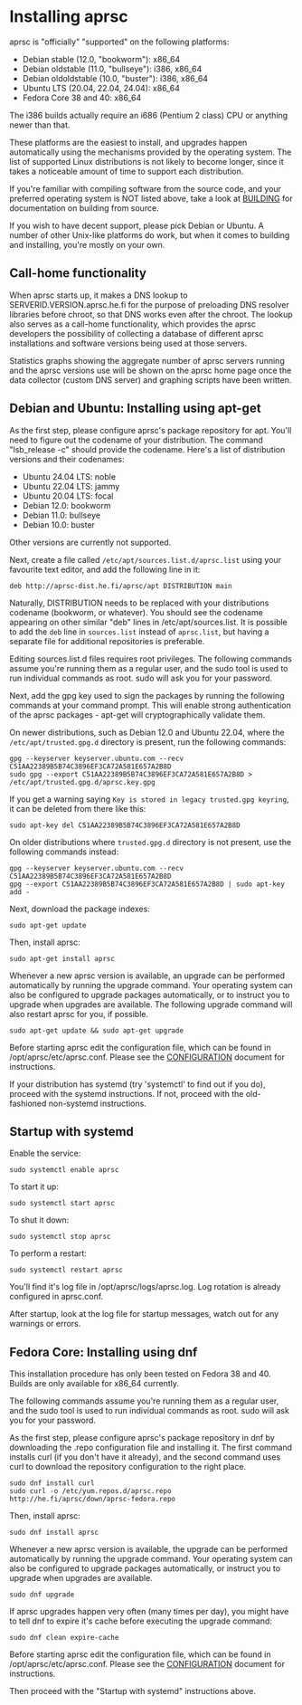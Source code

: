 
Installing aprsc
================

aprsc is "officially" "supported" on the following platforms:

* Debian stable (12.0, "bookworm"): x86_64
* Debian oldstable (11.0, "bullseye"): i386, x86_64
* Debian oldoldstable (10.0, "buster"): i386, x86_64
* Ubuntu LTS (20.04, 22.04, 24.04): x86_64
* Fedora Core 38 and 40: x86_64

The i386 builds actually require an i686 (Pentium 2 class) CPU or
anything newer than that.

These platforms are the easiest to install, and upgrades happen
automatically using the mechanisms provided by the operating system.  The list of
supported Linux distributions is not likely to become longer, since it takes
a noticeable amount of time to support each distribution.

If you're familiar with compiling software from the source code, and your
preferred operating system is NOT listed above, take a look at
[BUILDING](BUILDING.html) for documentation on building from source.

If you wish to have decent support, please pick Debian or Ubuntu.  A number
of other Unix-like platforms do work, but when it comes to building and
installing, you're mostly on your own.


Call-home functionality
--------------------------

When aprsc starts up, it makes a DNS lookup to SERVERID.VERSION.aprsc.he.fi
for the purpose of preloading DNS resolver libraries before chroot, so that
DNS works even after the chroot.  The lookup also serves as a call-home
functionality, which provides the aprsc developers the possibility of collecting
a database of different aprsc installations and software versions being used
at those servers.

Statistics graphs showing the aggregate number of aprsc servers running and
the aprsc versions use will be shown on the aprsc home page once the data
collector (custom DNS server) and graphing scripts have been written.


Debian and Ubuntu: Installing using apt-get
----------------------------------------------

As the first step, please configure aprsc's package repository for apt. 
You'll need to figure out the codename of your distribution.  The command
"lsb_release -c" should provide the codename.  Here's a list of distribution
versions and their codenames:

* Ubuntu 24.04 LTS: noble
* Ubuntu 22.04 LTS: jammy
* Ubuntu 20.04 LTS: focal
* Debian 12.0: bookworm
* Debian 11.0: bullseye
* Debian 10.0: buster

Other versions are currently not supported.

Next, create a file called `/etc/apt/sources.list.d/aprsc.list` using your
favourite text editor, and add the following line in it:

    deb http://aprsc-dist.he.fi/aprsc/apt DISTRIBUTION main

Naturally, DISTRIBUTION needs to be replaced with your distributions
codename (bookworm, or whatever).  You should see the codename appearing on
other similar "deb" lines in /etc/apt/sources.list.  It is possible to add
the `deb` line in `sources.list` instead of `aprsc.list`, but having a
separate file for additional repositories is preferable.

Editing sources.list.d files requires root privileges.  The following
commands assume you're running them as a regular user, and the sudo tool is
used to run individual commands as root.  sudo will ask you for your
password.

Next, add the gpg key used to sign the packages by running the following
commands at your command prompt.  This will enable strong authentication of
the aprsc packages - apt-get will cryptographically validate them.

On newer distributions, such as Debian 12.0 and Ubuntu 22.04, where the
`/etc/apt/trusted.gpg.d` directory is present, run the following commands:

    gpg --keyserver keyserver.ubuntu.com --recv C51AA22389B5B74C3896EF3CA72A581E657A2B8D
    sudo gpg --export C51AA22389B5B74C3896EF3CA72A581E657A2B8D > /etc/apt/trusted.gpg.d/aprsc.key.gpg

If you get a warning saying `Key is stored in legacy trusted.gpg keyring`,
it can be deleted from there like this:

    sudo apt-key del C51AA22389B5B74C3896EF3CA72A581E657A2B8D

On older distributions where `trusted.gpg.d` directory is not present, use
the following commands instead:

    gpg --keyserver keyserver.ubuntu.com --recv C51AA22389B5B74C3896EF3CA72A581E657A2B8D
    gpg --export C51AA22389B5B74C3896EF3CA72A581E657A2B8D | sudo apt-key add -

Next, download the package indexes:

    sudo apt-get update

Then, install aprsc:

    sudo apt-get install aprsc

Whenever a new aprsc version is available, an upgrade can be performed
automatically by running the upgrade command.  Your operating system can
also be configured to upgrade packages automatically, or to instruct you to
upgrade when upgrades are available. The following upgrade command will also
restart aprsc for you, if possible.

    sudo apt-get update && sudo apt-get upgrade

Before starting aprsc edit the configuration file, which can be found in
/opt/aprsc/etc/aprsc.conf.  Please see the [CONFIGURATION](CONFIGURATION.html)
document for instructions.

If your distribution has systemd (try 'systemctl' to find out if you do),
proceed with the systemd instructions.  If not, proceed with the
old-fashioned non-systemd instructions.

Startup with systemd
-----------------------

Enable the service:

    sudo systemctl enable aprsc

To start it up:

    sudo systemctl start aprsc

To shut it down:

    sudo systemctl stop aprsc

To perform a restart:

    sudo systemctl restart aprsc


You'll find it's log file in /opt/aprsc/logs/aprsc.log.  Log rotation is
already configured in aprsc.conf.

After startup, look at the log file for startup messages, watch out for
any warnings or errors.


Fedora Core: Installing using dnf
------------------------------------

This installation procedure has only been tested on Fedora 38 and 40.
Builds are only available for x86\_64 currently.

The following commands assume you're running them as a regular user, and the
sudo tool is used to run individual commands as root.  sudo will ask you for
your password.

As the first step, please configure aprsc's package repository in dnf by
downloading the .repo configuration file and installing it.  The first
command installs curl (if you don't have it already), and the second command
uses curl to download the repository configuration to the right place.

    sudo dnf install curl
    sudo curl -o /etc/yum.repos.d/aprsc.repo http://he.fi/aprsc/down/aprsc-fedora.repo

Then, install aprsc:

    sudo dnf install aprsc

Whenever a new aprsc version is available, the upgrade can be performed
automatically by running the upgrade command.  Your operating system can
also be configured to upgrade packages automatically, or instruct you to
upgrade when upgrades are available.

    sudo dnf upgrade

If aprsc upgrades happen very often (many times per day), you might have to
tell dnf to expire it's cache before executing the upgrade command:

    sudo dnf clean expire-cache

Before starting aprsc edit the configuration file, which can be found in
/opt/aprsc/etc/aprsc.conf.  Please see the [CONFIGURATION](CONFIGURATION.html)
document for instructions.

Then proceed with the "Startup with systemd" instructions above.

